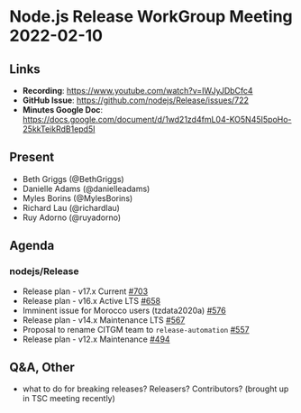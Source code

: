 # Node.js Release WorkGroup Meeting 2022-02-10

## Links

* **Recording**: https://www.youtube.com/watch?v=IWJyJDbCfc4
* **GitHub Issue**: https://github.com/nodejs/Release/issues/722
* **Minutes Google Doc**: https://docs.google.com/document/d/1wd21zd4fmL04-KO5N45I5poHo-25kkTeikRdB1epd5I

## Present

* Beth Griggs (@BethGriggs)
* Danielle Adams (@danielleadams)
* Myles Borins (@MylesBorins)
* Richard Lau (@richardlau)
* Ruy Adorno (@ruyadorno)

## Agenda

### nodejs/Release

* Release plan - v17.x Current [#703](https://github.com/nodejs/Release/issues/703)
* Release plan - v16.x Active LTS [#658](https://github.com/nodejs/Release/issues/658)
* Imminent issue for Morocco users (tzdata2020a) [#576](https://github.com/nodejs/Release/issues/576)
* Release plan - v14.x Maintenance LTS [#567](https://github.com/nodejs/Release/issues/567)
* Proposal to rename CITGM team to `release-automation` [#557](https://github.com/nodejs/Release/issues/557)
* Release plan - v12.x Maintenance [#494](https://github.com/nodejs/Release/issues/494)

## Q&A, Other

* what to do for breaking releases? Releasers? Contributors? (brought up in TSC meeting recently)
